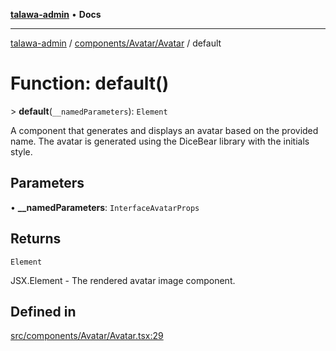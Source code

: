 [**talawa-admin**](../../../../README.md) • **Docs**

***

[talawa-admin](../../../../modules.md) / [components/Avatar/Avatar](../README.md) / default

# Function: default()

\> **default**(`__namedParameters`): `Element`

A component that generates and displays an avatar based on the provided name.
The avatar is generated using the DiceBear library with the initials style.

## Parameters

• **\_\_namedParameters**: `InterfaceAvatarProps`

## Returns

`Element`

JSX.Element - The rendered avatar image component.

## Defined in

[src/components/Avatar/Avatar.tsx:29](https://github.com/PalisadoesFoundation/talawa-admin/blob/84f5af8b3720f5b290ac28bcfd7071c13e1f93aa/src/components/Avatar/Avatar.tsx#L29)
